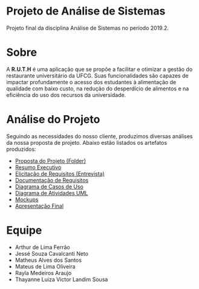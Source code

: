 # Projeto de Análise de Sistemas
Projeto final da disciplina Análise de Sistemas no período 2019.2.

# Sobre
A **R.U.T.H** é uma aplicação que se propõe a facilitar e otimizar a gestão do restaurante universitário da UFCG. Suas funcionalidades são capazes de impactar profundamente o acesso dos estudantes à alimentação de qualidade com baixo custo, na redução do desperdício de alimentos e na eficiência do uso dos recursos da universidade.

# Análise do Projeto
Seguindo as necessidades do nosso cliente, produzimos diversas análises da nossa proposta de projeto. Abaixo estão listados os artefatos produzidos:

- [Proposta do Projeto (Folder)](1.%20Proposta%20do%20Projeto%20(folder).pdf)
- [Resumo Executivo](2.%20Resumo%20Executivo.pdf)
- [Elicitação de Requisitos (Entrevista)](3.%20Elicitação%20de%20Requisitos.pdf)
- [Documentação de Requisitos](4.1.%20Documentação%20de%20Requisitos.pdf)
- [Diagrama de Casos de Uso](4.2.%20Diagrama%20de%20Casos%20de%20Uso.pdf)
- [Diagrama de Atividades UML](5.%20Diagrama%20de%20Atividades%20UML.pdf)
- [Mockups](/6.%20Mockup)
- [Apresentação Final](https://bit.ly/33kDaYC)

# Equipe
- Arthur de Lima Ferrão
- Jessé Souza Cavalcanti Neto
- Matheus Alves dos Santos
- Mateus de Lima Oliveira
- Rayla Medeiros Araujo
- Thayanne Luiza Victor Landim Sousa
